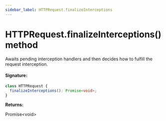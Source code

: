 ```yaml
---
sidebar_label: HTTPRequest.finalizeInterceptions
---
```


# HTTPRequest.finalizeInterceptions() method

Awaits pending interception handlers and then decides how to fulfill the request interception.

#### Signature:

```typescript
class HTTPRequest {
  finalizeInterceptions(): Promise<void>;
}
```

**Returns:**

Promise&lt;void&gt;
